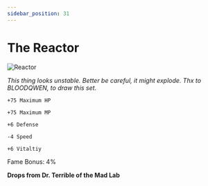 ```yaml
---
sidebar_position: 31
---
```


# The Reactor

![Reactor](http://i.imgur.com/0PV6mfz.png)

<i>This thing looks unstable. Better be careful, it might explode. Thx to BLOODQWEN, to draw this set.</i>

    +75 Maximum HP
    
    +75 Maximum MP
    
    +6 Defense
    
    -4 Speed
    
    +6 Vitaltiy
    
 Fame Bonus: 4%

**Drops from Dr. Terrible of the Mad Lab**
